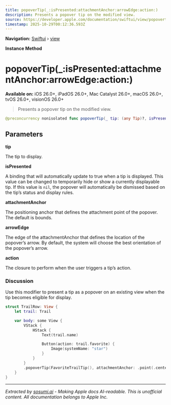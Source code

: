 ```yaml
---
title: popoverTip(_:isPresented:attachmentAnchor:arrowEdge:action:)
description: Presents a popover tip on the modified view.
source: https://developer.apple.com/documentation/swiftui/view/popovertip(_:ispresented:attachmentanchor:arrowedge:action:)
timestamp: 2025-10-29T00:12:36.593Z
---
```


**Navigation:** [Swiftui](/documentation/swiftui) › [view](/documentation/swiftui/view)

**Instance Method**

# popoverTip(_:isPresented:attachmentAnchor:arrowEdge:action:)

**Available on:** iOS 26.0+, iPadOS 26.0+, Mac Catalyst 26.0+, macOS 26.0+, tvOS 26.0+, visionOS 26.0+

> Presents a popover tip on the modified view.

```swift
@preconcurrency nonisolated func popoverTip(_ tip: (any Tip)?, isPresented: Binding<Bool>? = nil, attachmentAnchor: PopoverAttachmentAnchor = .rect(.bounds), arrowEdge: Edge? = nil, action: @escaping @MainActor (Tips.Action) -> Void = { _ in }) -> some View
```

## Parameters

**tip**

The tip to display.



**isPresented**

A binding that will automatically update to true when a tip is displayed. This value can be changed to temporarily hide or show a currently displayable tip. If this value is `nil`, the popover will automatically be dismissed based on the tip’s status and display rules.



**attachmentAnchor**

The positioning anchor that defines the attachment point of the popover. The default is bounds.



**arrowEdge**

The edge of the attachmentAnchor that defines the location of the popover’s arrow. By default, the system will choose the best orientation of the popover’s arrow.



**action**

The closure to perform when the user triggers a tip’s action.



### Discussion

Use this modifier to present a tip as a popover on an existing view when the tip becomes eligible for display.

```swift
struct TrailRow: View {
    let trail: Trail

    var body: some View {
        VStack {
            HStack {
                Text(trail.name)

                Button(action: trail.favorite) {
                    Image(systemName: "star")
                }
            }
        }
        .popoverTip(FavoriteTrailTip(), attachmentAnchor: .point(.center), arrowEdge: .top)
    }
}
```

---

*Extracted by [sosumi.ai](https://sosumi.ai) - Making Apple docs AI-readable.*
*This is unofficial content. All documentation belongs to Apple Inc.*
